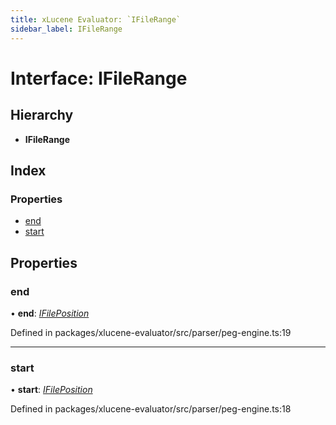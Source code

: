 ```yaml
---
title: xLucene Evaluator: `IFileRange`
sidebar_label: IFileRange
---
```


# Interface: IFileRange

## Hierarchy

* **IFileRange**

## Index

### Properties

* [end](ifilerange.md#end)
* [start](ifilerange.md#start)

## Properties

###  end

• **end**: *[IFilePosition](ifileposition.md)*

Defined in packages/xlucene-evaluator/src/parser/peg-engine.ts:19

___

###  start

• **start**: *[IFilePosition](ifileposition.md)*

Defined in packages/xlucene-evaluator/src/parser/peg-engine.ts:18
